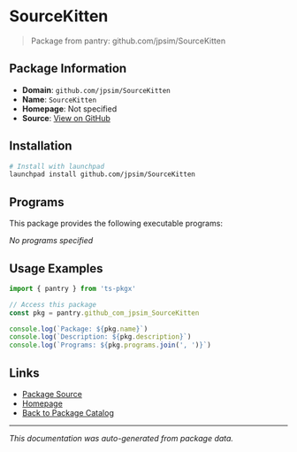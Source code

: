 # SourceKitten

> Package from pantry: github.com/jpsim/SourceKitten

## Package Information

- **Domain**: `github.com/jpsim/SourceKitten`
- **Name**: `SourceKitten`
- **Homepage**: Not specified
- **Source**: [View on GitHub](https://github.com/pkgxdev/pantry/tree/main/projects/github.com/jpsim/SourceKitten/package.yml)

## Installation

```bash
# Install with launchpad
launchpad install github.com/jpsim/SourceKitten
```

## Programs

This package provides the following executable programs:

*No programs specified*

## Usage Examples

```typescript
import { pantry } from 'ts-pkgx'

// Access this package
const pkg = pantry.github_com_jpsim_SourceKitten

console.log(`Package: ${pkg.name}`)
console.log(`Description: ${pkg.description}`)
console.log(`Programs: ${pkg.programs.join(', ')}`)
```

## Links

- [Package Source](https://github.com/pkgxdev/pantry/tree/main/projects/github.com/jpsim/SourceKitten/package.yml)
- [Homepage](#)
- [Back to Package Catalog](../package-catalog.md)

---

*This documentation was auto-generated from package data.*
